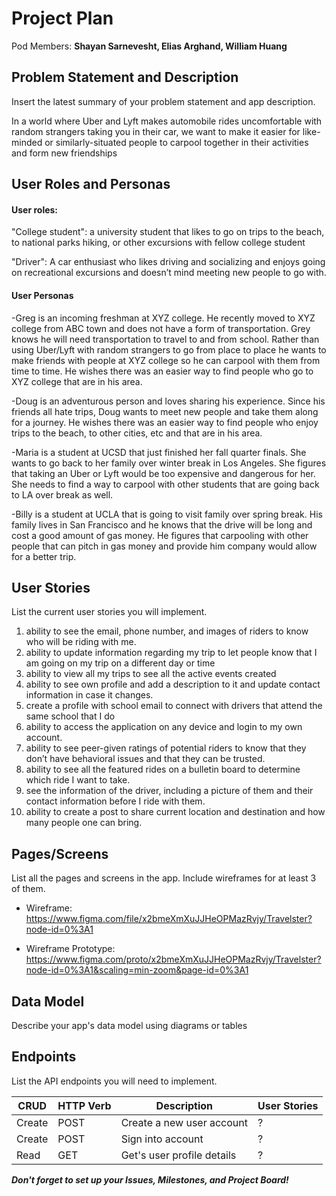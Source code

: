 # Project Plan

Pod Members: **Shayan Sarnevesht, Elias Arghand, William Huang**

## Problem Statement and Description

Insert the latest summary of your problem statement and app description.

In a world where Uber and Lyft makes automobile rides uncomfortable with random strangers taking you in their car, we want to make it easier for like-minded or similarly-situated people to carpool together in their activities and form new friendships

## User Roles and Personas

#### User roles:
"College student": a university student that likes to go on trips to the beach, to national parks hiking, or other excursions with fellow college student

"Driver": A car enthusiast who likes driving and socializing and enjoys going on recreational excursions and doesn’t mind meeting new people to go with.
#### User Personas 
-Greg is an incoming freshman at XYZ college. He recently moved to XYZ college from ABC town and does not have a form of transportation. Grey knows he will need transportation to travel to and from school. Rather than using Uber/Lyft with random strangers to go from place to place he wants to make friends with people at XYZ college so he can carpool with them from time to time. He wishes there was an easier way to find people who go to XYZ college that are in his area.

-Doug is an adventurous person and loves sharing his experience. Since his friends all hate trips, Doug wants to meet new people and take them along for a journey. He wishes there was an easier way to find people who enjoy trips to the beach, to other cities, etc and that are in his area.

-Maria is a student at UCSD that just finished her fall quarter finals. She wants to go back to her family over winter break in Los Angeles. She figures that taking an Uber or Lyft would be too expensive and dangerous for her. She needs to find a way to carpool with other students that are going back to LA over break as well.

-Billy is a student at UCLA that is going to visit family over spring break. His family lives in San Francisco and he knows that the drive will be long and cost a good amount of gas money. He figures that carpooling with other people that can pitch in gas money and provide him company would allow for a better trip.

## User Stories

List the current user stories you will implement.

1. ability to see the email, phone number, and images of riders to know who will be riding with me.
2. ability to update information regarding my trip to let people know that I am going on my trip on a different day or time
3. ability to view all my trips to see all the active events created
4. ability to see own profile and add a description to it and update contact information in case it changes.
5. create a profile with school email to connect with drivers that attend the same school that I do
6. ability to access the application on any device and login to my own account.
7. ability to see peer-given ratings of potential riders to know that they don’t have behavioral issues and that they can be trusted.
8. ability to see all the featured rides on a bulletin board to determine which ride I want to take.
9. see the information of the driver, including a picture of them and their contact information before I ride with them.
10. ability to create a post to share current location and destination and how many people one can bring.

## Pages/Screens

List all the pages and screens in the app. Include wireframes for at least 3 of them.

- Wireframe: https://www.figma.com/file/x2bmeXmXuJJHeOPMazRvjy/Travelster?node-id=0%3A1

- Wireframe Prototype: https://www.figma.com/proto/x2bmeXmXuJJHeOPMazRvjy/Travelster?node-id=0%3A1&scaling=min-zoom&page-id=0%3A1

## Data Model

Describe your app's data model using diagrams or tables

## Endpoints

List the API endpoints you will need to implement.

| CRUD | HTTP Verb | Description | User Stories |
| ---- | --------- | ----------- | ------------ |
| Create | POST | Create a new user account | ? |
| Create | POST | Sign into account | ? |
| Read | GET | Get's user profile details | ? |


***Don't forget to set up your Issues, Milestones, and Project Board!***
